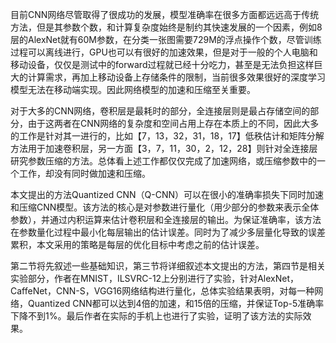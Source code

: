

<!--
 * @version:
 * @Author:  StevenJokess https://github.com/StevenJokess
 * @Date: 2020-12-29 19:30:59
 * @LastEditors:  StevenJokess https://github.com/StevenJokess
 * @LastEditTime: 2020-12-29 19:31:18
 * @Description:
 * @TODO::
 * @Reference:http://www.tensorinfinity.com/paper_118.html
-->

目前CNN网络尽管取得了很成功的发展，模型准确率在很多方面都远远高于传统方法，但是其参数个数，和计算复杂度始终是制约其快速发展的一个因素，例如8层的AlexNet就有60M参数，在分类一张图需要729M的浮点操作个数，尽管训练过程可以离线进行，GPU也可以有很好的加速效果，但是对于一般的个人电脑和移动设备，仅仅是测试中的forward过程就已经十分吃力，甚至是无法负担这样巨大的计算需求，再加上移动设备上存储条件的限制，当前很多效果很好的深度学习模型无法在移动端实现。因此网络模型的加速和压缩至关重要。

对于大多的CNN网络，卷积层是最耗时的部分，全连接层则是最占存储空间的部分，由于这两者在CNN网络的复杂度和空间占用上存在本质上的不同，因此大多的工作是针对其一进行的，比如【7，13，32，31，18，17】低秩估计和矩阵分解方法用于加速卷积层，另一方面【3，7，11，30，2，12，28】则针对全连接层研究参数压缩的方法。总体看上述工作都仅仅完成了加速网络，或压缩参数中的一个工作，却没有同时做加速和压缩。

本文提出的方法Quantized CNN（Q-CNN）可以在很小的准确率损失下同时加速和压缩CNN模型。该方法的核心是对参数进行量化（用少部分的参数来表示全体参数），并通过内积运算来估计卷积层和全连接层的输出。为保证准确率，该方法在参数量化过程中最小化每层输出的估计误差。同时为了减少多层量化导致的误差累积，本文采用的策略是每层的优化目标中考虑之前的估计误差。

第二节将先叙述一些基础知识，第三节将详细叙述本文提出的方法，第四节是相关实验部分，作者在MNIST，ILSVRC-12上分别进行了实验，针对AlexNet，CaffeNet，CNN-S，VGG16网络结构进行量化，总体实验结果表明，对每一种网络，Quantized CNN都可以达到4倍的加速，和15倍的压缩，并保证Top-5准确率下降不到1%。最后作者在实际的手机上也进行了实验，证明了该方法的实际效果。
